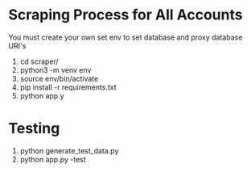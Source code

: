 # Scraping Process for All Accounts
You must create your own set env to set database and proxy database URI's

1. cd scraper/
2. python3 -m venv env
3. source env/bin/activate
4. pip install -r requirements.txt
5. python app.y

# Testing
1. python generate_test_data.py
2. python app.py -test
